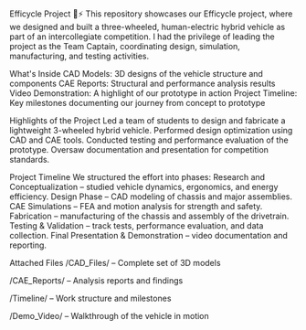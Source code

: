 Efficycle Project 🚴⚡
This repository showcases our Efficycle project, where we designed and built a three-wheeled, human-electric hybrid vehicle as part of an intercollegiate competition. I had the privilege of leading the project as the Team Captain, coordinating design, simulation, manufacturing, and testing activities.

What's Inside
CAD Models: 3D designs of the vehicle structure and components
CAE Reports: Structural and performance analysis results
Video Demonstration: A highlight of our prototype in action
Project Timeline: Key milestones documenting our journey from concept to prototype

Highlights of the Project
Led a team of students to design and fabricate a lightweight 3-wheeled hybrid vehicle.
Performed design optimization using CAD and CAE tools.
Conducted testing and performance evaluation of the prototype.
Oversaw documentation and presentation for competition standards.

Project Timeline
We structured the effort into phases:
Research and Conceptualization – studied vehicle dynamics, ergonomics, and energy efficiency.
Design Phase – CAD modeling of chassis and major assemblies.
CAE Simulations – FEA and motion analysis for strength and safety.
Fabrication – manufacturing of the chassis and assembly of the drivetrain.
Testing & Validation – track tests, performance evaluation, and data collection.
Final Presentation & Demonstration – video documentation and reporting.

Attached Files
/CAD_Files/ – Complete set of 3D models

/CAE_Reports/ – Analysis reports and findings

/Timeline/ – Work structure and milestones

/Demo_Video/ – Walkthrough of the vehicle in motion

